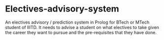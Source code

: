 # Electives-advisory-system
An electives advisory / prediction system in Prolog for BTech or MTech student of IIITD. It needs to advise a student on what electives to take given the career they want to pursue and the pre-requisites that they have done.
